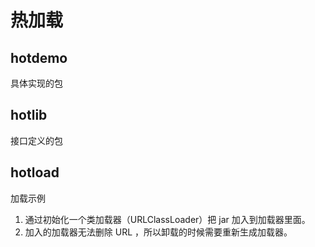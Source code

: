 # 热加载

## hotdemo

具体实现的包

## hotlib

接口定义的包

## hotload 

加载示例

1. 通过初始化一个类加载器（URLClassLoader）把 jar 加入到加载器里面。
2. 加入的加载器无法删除 URL ，所以卸载的时候需要重新生成加载器。
